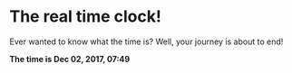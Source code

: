 # The real time clock!

Ever wanted to know what the time is? Well, your journey is about to end!

**The time is Dec 02, 2017, 07:49**